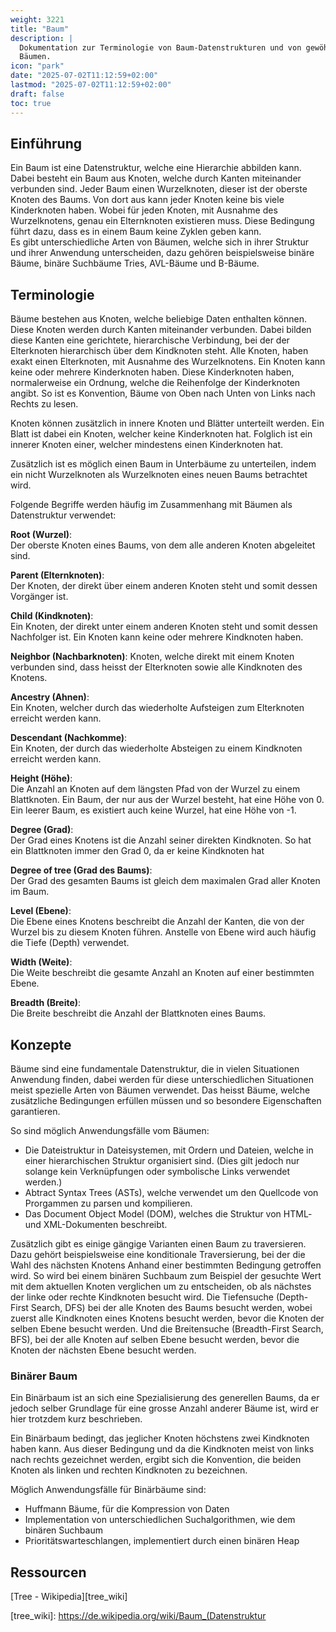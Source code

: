 ```yaml
---
weight: 3221
title: "Baum"
description: |
  Dokumentation zur Terminologie von Baum-Datenstrukturen und von gewöhnlichen
  Bäumen.
icon: "park"
date: "2025-07-02T11:12:59+02:00"
lastmod: "2025-07-02T11:12:59+02:00"
draft: false
toc: true
---
```


## Einführung

Ein Baum ist eine Datenstruktur, welche eine Hierarchie abbilden kann. Dabei besteht
ein Baum aus Knoten, welche durch Kanten miteinander verbunden sind. Jeder Baum
einen Wurzelknoten, dieser ist der oberste Knoten des Baums. Von dort aus kann jeder
Knoten keine bis viele Kinderknoten haben. Wobei für jeden Knoten, mit Ausnahme
des Wurzelknotens, genau ein Elternknoten existieren muss. Diese Bedingung führt
dazu, dass es in einem Baum keine Zyklen geben kann.  
Es gibt unterschiedliche Arten von Bäumen, welche sich in ihrer Struktur und ihrer
Anwendung unterscheiden, dazu gehören beispielsweise binäre Bäume, binäre Suchbäume
Tries, AVL-Bäume und B-Bäume.

## Terminologie

Bäume bestehen aus Knoten, welche beliebige Daten enthalten können. Diese Knoten
werden durch Kanten miteinander verbunden. Dabei bilden diese Kanten eine gerichtete,
hierarchische Verbindung, bei der der Elterknoten hierarchisch über dem Kindknoten
steht. Alle Knoten, haben exakt einen Elterknoten, mit Ausnahme des Wurzelknotens.
Ein Knoten kann keine oder mehrere Kinderknoten haben. Diese Kinderknoten haben,
normalerweise ein Ordnung, welche die Reihenfolge der Kinderknoten angibt. So ist
es Konvention, Bäume von Oben nach Unten von Links nach Rechts zu lesen.

Knoten können zusätzlich in innere Knoten und Blätter unterteilt werden. Ein Blatt
ist dabei ein Knoten, welcher keine Kinderknoten hat. Folglich ist ein innerer Knoten
einer, welcher mindestens einen Kinderknoten hat.

Zusätzlich ist es möglich einen Baum in Unterbäume zu unterteilen, indem ein nicht
Wurzelknoten als Wurzelknoten eines neuen Baums betrachtet wird.

Folgende Begriffe werden häufig im Zusammenhang mit Bäumen als Datenstruktur verwendet:

**Root (Wurzel)**:  
Der oberste Knoten eines Baums, von dem alle anderen Knoten abgeleitet sind.

**Parent (Elternknoten)**:  
Der Knoten, der direkt über einem anderen Knoten steht und somit dessen Vorgänger
ist.

**Child (Kindknoten)**:  
Ein Knoten, der direkt unter einem anderen Knoten steht und somit dessen Nachfolger
ist. Ein Knoten kann keine oder mehrere Kindknoten haben.

**Neighbor (Nachbarknoten)**:
Knoten, welche direkt mit einem Knoten verbunden sind, dass heisst der Elterknoten
sowie alle Kindknoten des Knotens.

**Ancestry (Ahnen)**:  
Ein Knoten, welcher durch das wiederholte Aufsteigen zum Elterknoten erreicht werden
kann.

**Descendant (Nachkomme)**:  
Ein Knoten, der durch das wiederholte Absteigen zu einem Kindknoten erreicht werden
kann.

**Height (Höhe)**:  
Die Anzahl an Knoten auf dem längsten Pfad von der Wurzel zu einem Blattknoten.
Ein Baum, der nur aus der Wurzel besteht, hat eine Höhe von 0. Ein leerer Baum,
es existiert auch keine Wurzel, hat eine Höhe von -1.

**Degree (Grad)**:  
Der Grad eines Knotens ist die Anzahl seiner direkten Kindknoten. So hat ein
Blattknoten immer den Grad 0, da er keine Kindknoten hat

**Degree of tree (Grad des Baums)**:  
Der Grad des gesamten Baums ist gleich dem maximalen Grad aller Knoten im Baum.

**Level (Ebene)**:  
Die Ebene eines Knotens beschreibt die Anzahl der Kanten, die von der Wurzel bis
zu diesem Knoten führen. Anstelle von Ebene wird auch häufig die Tiefe (Depth)
verwendet.

**Width (Weite)**:  
Die Weite beschreibt die gesamte Anzahl an Knoten auf einer bestimmten Ebene.

**Breadth (Breite)**:  
Die Breite beschreibt die Anzahl der Blattknoten eines Baums.

## Konzepte

Bäume sind eine fundamentale Datenstruktur, die in vielen Situationen Anwendung
finden, dabei werden für diese unterschiedlichen Situationen meist spezielle Arten
von Bäumen verwendet. Das heisst Bäume, welche zusätzliche Bedingungen erfüllen
müssen und so besondere Eigenschaften garantieren.

So sind möglich Anwendungsfälle vom Bäumen:

- Die Dateistruktur in Dateisystemen, mit Ordern und Dateien, welche in einer
  hierarchischen Struktur organisiert sind. (Dies gilt jedoch nur solange kein
  Verknüpfungen oder symbolische Links verwendet werden.)
- Abtract Syntax Trees (ASTs), welche verwendet um den Quellcode von Prorgammen
  zu parsen und kompilieren.
- Das Document Object Model (DOM), welches die Struktur von HTML- und XML-Dokumenten
  beschreibt.

Zusätzlich gibt es einige gängige Varianten einen Baum zu traversieren. Dazu gehört
beispielsweise eine konditionale Traversierung, bei der die Wahl des nächsten Knotens
Anhand einer bestimmten Bedingung getroffen wird. So wird bei einem binären Suchbaum
zum Beispiel der gesuchte Wert mit dem aktuellen Knoten verglichen um zu entscheiden,
ob als nächstes der linke oder rechte Kindknoten besucht wird. Die Tiefensuche (Depth-First
Search, DFS) bei der alle Knoten des Baums besucht werden, wobei zuerst alle Kindknoten
eines Knotens besucht werden, bevor die Knoten der selben Ebene besucht werden.
Und die Breitensuche (Breadth-First Search, BFS), bei der alle Knoten auf selben
Ebene besucht werden, bevor die Knoten der nächsten Ebene besucht werden.

### Binärer Baum

Ein Binärbaum ist an sich eine Spezialisierung des generellen Baums, da er jedoch
selber Grundlage für eine grosse Anzahl anderer Bäume ist, wird er hier trotzdem
kurz beschrieben.

Ein Binärbaum bedingt, das jeglicher Knoten höchstens zwei Kindknoten haben kann.
Aus dieser Bedingung und da die Kindknoten meist von links nach rechts gezeichnet
werden, ergibt sich die Konvention, die beiden Knoten als linken und rechten Kindknoten
zu bezeichnen.

Möglich Anwendungsfälle für Binärbäume sind:

- Huffmann Bäume, für die Kompression von Daten
- Implementation von unterschiedlichen Suchalgorithmen, wie dem binären Suchbaum
- Prioritätswarteschlangen, implementiert durch einen binären Heap

## Ressourcen

[Tree - Wikipedia][tree_wiki]  

[tree_wiki]: https://de.wikipedia.org/wiki/Baum_(Datenstruktur
